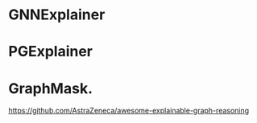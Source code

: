 


# GNNExplainer

# PGExplainer

# GraphMask.

https://github.com/AstraZeneca/awesome-explainable-graph-reasoning
